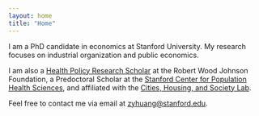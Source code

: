 ```yaml
---
layout: home
title: "Home"
---
```


I am a PhD candidate in economics at Stanford University. My research focuses on industrial organization and public economics.

I am also a [Health Policy Research Scholar](https://healthpolicyresearch-scholars.org) at the Robert Wood Johnson Foundation, a Predoctoral Scholar at the [Stanford Center for Population Health Sciences](https://med.stanford.edu/phs/), and affiliated with the [Cities, Housing, and Society Lab](https://chslab.stanford.edu/faculty-researchers).

Feel free to contact me via email at [zyhuang@stanford.edu](mailto:zyhuang@stanford.edu).